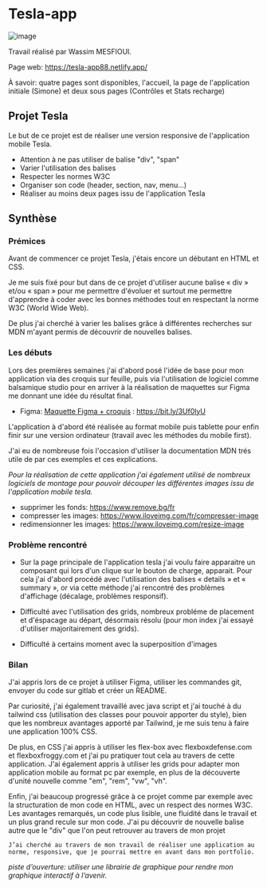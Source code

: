 # Tesla-app

![image](https://github.com/On1zuma/Teslapp/assets/96482486/333baf2f-161a-4043-af59-2442bf8e6047)

Travail réalisé par Wassim MESFIOUI.

Page web: https://tesla-app88.netlify.app/

À savoir: quatre pages sont disponibles, l'accueil, la page de l'application initiale (Simone) et deux sous pages (Contrôles et Stats recharge)

## Projet Tesla

Le but de ce projet est de réaliser une version responsive de l'application mobile Tesla.

- Attention à ne pas utiliser de balise "div", "span"
- Varier l'utilisation des balises
- Respecter les normes W3C
- Organiser son code (header, section, nav, menu...)
- Réaliser au moins deux pages issu de l'application Tesla

## Synthèse

### Prémices

Avant de commencer ce projet Tesla, j'étais encore un débutant en HTML et CSS.

Je me suis fixé pour but dans de ce projet d'utiliser aucune balise « div » et/ou « span » pour me permettre d'évoluer et surtout me permettre d'apprendre à coder avec les bonnes méthodes tout en respectant la norme W3C (World Wide Web).

De plus j'ai cherché à varier les balises grâce à différentes recherches sur MDN m'ayant permis de découvrir de nouvelles balises.

### Les débuts

Lors des premières semaines j'ai d'abord posé l'idée de base pour mon application via des croquis sur feuille, puis via l'utilisation de logiciel comme balsamique studio pour en arriver à la réalisation de maquettes sur Figma me donnant une idée du résultat final.

- Figma: [Maquette Figma + croquis](https://www.figma.com/file/3TWHg5l3ctpDOzWZMFRy1t/tesla-maquette?node-id=0%3A1) : https://bit.ly/3Uf0lyU

L'application à d'abord été réalisée au format mobile puis tablette pour enfin finir sur une version ordinateur (travail avec les méthodes du mobile first).

J'ai eu de nombreuse fois l'occasion d'utiliser la documentation MDN trés utile de par ces exemples et ces explications.

_Pour la réalisation de cette application j'ai également utilisé de nombreux logiciels de montage pour pouvoir découper les différentes images issu de l'application mobile tesla._

- supprimer les fonds: https://www.remove.bg/fr
- compresser les images: https://www.iloveimg.com/fr/compresser-image
- redimensionner les images: https://www.iloveimg.com/resize-image

### Problème rencontré

- Sur la page principale de l'application tesla j'ai voulu faire apparaitre un composant qui lors d'un clique sur le bouton de charge, apparait.
  Pour cela j'ai d'abord procédé avec l'utilisation des balises « details » et « summary », or via cette méthode j'ai rencontré des problèmes d'affichage (décalage, problèmes responsif).

- Difficulté avec l'utilisation des grids, nombreux probléme de placement et d'éspacage au départ, désormais résolu (pour mon index j'ai essayé d'utiliser majoritairement des grids).
- Difficulté à certains moment avec la superposition d'images

### Bilan

J'ai appris lors de ce projet à utiliser Figma, utiliser les commandes git, envoyer du code sur gitlab et créer un README.

Par curiosité, j'ai également travaillé avec java script et j'ai touché à du tailwind css (utilisation des classes pour pouvoir apporter du style), bien que les nombreux avantages apporté par Tailwind, je me suis tenu à faire une application 100% CSS.

De plus, en CSS j'ai appris à utiliser les flex-box avec flexboxdefense.com et flexboxfroggy.com et j'ai pu pratiquer tout cela au travers de cette application. J'ai également appris à utiliser les grids pour adapter mon application mobile au format pc par exemple, en plus de la découverte d'unité nouvelle comme "em", "rem", "vw", "vh".

Enfin, j'ai beaucoup progressé grâce à ce projet comme par exemple avec la structuration de mon code en HTML, avec un respect des normes W3C. Les avantages remarqués, un code plus lisible, une fluidité dans le travail et un plus grand recule sur mon code.
J'ai pu découvrir de nouvelle balise autre que le "div" que l'on peut retrouver au travers de mon projet

`J’ai cherché au travers de mon travail de réaliser une application au norme, responsive, que je pourrai mettre en avant dans mon portfolio.`

_piste d’ouverture: utiliser une librairie de graphique pour rendre mon graphique interactif à l’avenir._
